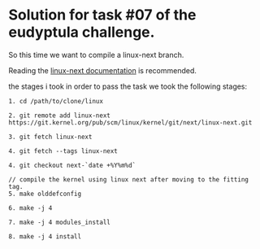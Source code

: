 # Solution for task #07 of the eudyptula challenge.

So this time we want to compile a linux-next branch.

Reading the [linux-next documentation](https://www.kernel.org/doc/man-pages/linux-next.html) is recommended.

the stages i took in order to pass the task we took the following stages:

```
1. cd /path/to/clone/linux

2. git remote add linux-next https://git.kernel.org/pub/scm/linux/kernel/git/next/linux-next.git

3. git fetch linux-next

4. git fetch --tags linux-next

4. git checkout next-`date +%Y%m%d`

// compile the kernel using linux next after moving to the fitting tag.
5. make olddefconfig

6. make -j 4

7. make -j 4 modules_install

8. make -j 4 install
```
